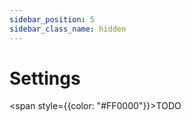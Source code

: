 ```yaml
---
sidebar_position: 5
sidebar_class_name: hidden
---
```


# Settings

<span style={{color: "#FF0000"}}>TODO</span>